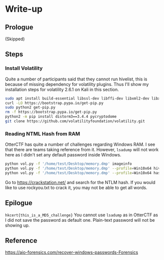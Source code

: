 # Write-up

## Prologue 

(Skipped)

## Steps

### Install Volatility

Quite a number of participants said that they cannot run hivelist, this is because of missing dependency for volatility plugins. Thus I'll show my installation steps for volatility 2.6.1 on Kali in this section.

```bash
sudo apt install build-essential libssl-dev libffi-dev libxml2-dev libxslt1-dev zlib1g-dev python2-dev -y
curl -LO https://bootstrap.pypa.io/get-pip.py
sudo python2 get-pip.py
rm -f https://bootstrap.pypa.io/get-pip.py
python2 -m pip install distorm3==3.4.4 pycryptodome
git clone https://github.com/volatilityfoundation/volatility.git
```

### Reading NTML Hash from RAM

OtterCTF has quite a number of challenges regarding Windows RAM. I see that there are teams taking reference from it. However, `lsadump` will not work here as I didn't set any default password inside Windows.

```bash
python vol.py -f '/home/test/Desktop/memory.dmp' imageinfo
python vol.py -f '/home/test/Desktop/memory.dmp' --profile=Win10x64 hivelist
python vol.py -f '/home/test/Desktop/memory.dmp' --profile=Win10x64 hashdump -s 0xffffc000bd496000 -y 0xffffc000bc63e000 > ../Desktop/pwhash.txt
```
Go to <https://crackstation.net/> and search for the NTLM hash. If you would like to use rockyou.txt to crack it, you may not be able to get all words.

## Epilogue
`hkcert{this_is_a_MD5_challenge}`
You cannot use `lsadump` as in OtterCTF as I did not save the password as default one. Plain-text password will not be showing up.

## Reference
<https://aio-forensics.com/recover-windows-passwords-Forensics>
